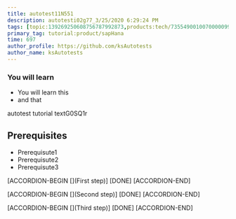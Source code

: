 ```yaml
---
title: autotest11N551
description: autotesti02g77_3/25/2020 6:29:24 PM
tags: [topic:139269250608756787992873,products:tech/73554900100700000996,tutorial:experience/advanced]
primary_tag: tutorial:product/sapHana
time: 697
author_profile: https://github.com/ksAutotests
author_name: ksAutotests
---
```

### You will learn
- You will learn this
- and that

autotest tutorial textG0SQ1r

## Prerequisites
- Prerequisute1
- Prerequisute2
- Prerequisute3

[ACCORDION-BEGIN [](First step)]
[DONE]
[ACCORDION-END]

[ACCORDION-BEGIN [](Second step)]
[DONE]
[ACCORDION-END]

[ACCORDION-BEGIN [](Third step)]
[DONE]
[ACCORDION-END]

